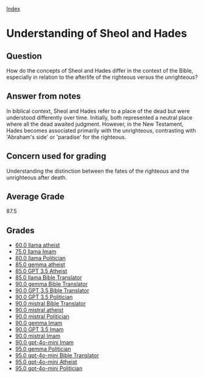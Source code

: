
[Index](../index.md)
# Understanding of Sheol and Hades
## Question
How do the concepts of Sheol and Hades differ in the context of the Bible, especially in relation to the afterlife of the righteous versus the unrighteous?

## Answer from notes
In biblical context, Sheol and Hades refer to a place of the dead but were understood differently over time. Initially, both represented a neutral place where all the dead awaited judgment. However, in the New Testament, Hades becomes associated primarily with the unrighteous, contrasting with 'Abraham's side' or 'paradise' for the righteous.

## Concern used for grading
Understanding the distinction between the fates of the righteous and the unrighteous after death.

## Average Grade
87.5

## Grades
 * [60.0 llama atheist](../answers/llama_atheist/Understanding_of_Sheol_and_Hades.md)
 * [75.0 llama Imam](../answers/llama_Imam/Understanding_of_Sheol_and_Hades.md)
 * [80.0 llama Politician](../answers/llama_Politician/Understanding_of_Sheol_and_Hades.md)
 * [85.0 gemma atheist](../answers/gemma_atheist/Understanding_of_Sheol_and_Hades.md)
 * [85.0 GPT 3.5 Atheist](../answers/GPT_3.5_Atheist/Understanding_of_Sheol_and_Hades.md)
 * [85.0 llama Bible Translator](../answers/llama_Bible_Translator/Understanding_of_Sheol_and_Hades.md)
 * [90.0 gemma Bible Translator](../answers/gemma_Bible_Translator/Understanding_of_Sheol_and_Hades.md)
 * [90.0 GPT 3.5 Bible Translator](../answers/GPT_3.5_Bible_Translator/Understanding_of_Sheol_and_Hades.md)
 * [90.0 GPT 3.5 Politician](../answers/GPT_3.5_Politician/Understanding_of_Sheol_and_Hades.md)
 * [90.0 mistral Bible Translator](../answers/mistral_Bible_Translator/Understanding_of_Sheol_and_Hades.md)
 * [90.0 mistral atheist](../answers/mistral_atheist/Understanding_of_Sheol_and_Hades.md)
 * [90.0 mistral Politician](../answers/mistral_Politician/Understanding_of_Sheol_and_Hades.md)
 * [90.0 gemma Imam](../answers/gemma_Imam/Understanding_of_Sheol_and_Hades.md)
 * [90.0 GPT 3.5 Imam](../answers/GPT_3.5_Imam/Understanding_of_Sheol_and_Hades.md)
 * [90.0 mistral Imam](../answers/mistral_Imam/Understanding_of_Sheol_and_Hades.md)
 * [90.0 gpt-4o-mini Imam](../answers/gpt-4o-mini_Imam/Understanding_of_Sheol_and_Hades.md)
 * [95.0 gemma Politician](../answers/gemma_Politician/Understanding_of_Sheol_and_Hades.md)
 * [95.0 gpt-4o-mini Bible Translator](../answers/gpt-4o-mini_Bible_Translator/Understanding_of_Sheol_and_Hades.md)
 * [95.0 gpt-4o-mini Atheist](../answers/gpt-4o-mini_Atheist/Understanding_of_Sheol_and_Hades.md)
 * [95.0 gpt-4o-mini Politician](../answers/gpt-4o-mini_Politician/Understanding_of_Sheol_and_Hades.md)
